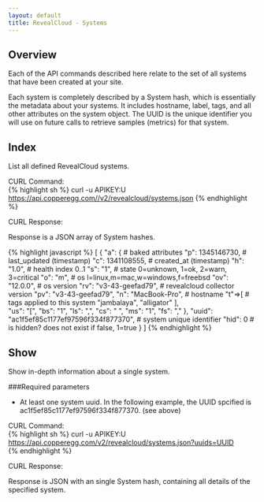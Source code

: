 ```yaml
---
layout: default
title: RevealCloud - Systems
---
```



Overview
--------

Each of the API commands described here relate to the set of all systems that have been created at your site.

Each system is completely described by a System hash, which is essentially the metadata about your systems. It includes hostname, label, tags, and all other attributes on the system object. The UUID is the unique identifier you will use on future calls to retrieve samples (metrics) for that system.

Index
-----
List all defined RevealCloud systems.  
  
CURL Command:  
{% highlight sh %}
curl -u APIKEY:U https://api.copperegg.com//v2/revealcloud/systems.json 
{% endhighlight %}
  
CURL Response:   
  
Response is a JSON array of System hashes.  
  
{% highlight javascript %}
[
  {
    "a": {                        # baked attributes
        "p": 1345146730,          # last_updated (timestamp)
        "c": 1341108555,          # created_at (timestamp)
        "h": "1.0",               # health index 0..1
        "s": "1",                 # state 0=unknown, 1=ok, 2=warn, 3=critical
        "o": "m",                 # os  l=linux,m=mac,w=windows,f=freebsd
        "ov": "12.0.0",           # os version
        "rv": "v3-43-geefad79",   # revealcloud collector version
        "pv": "v3-43-geefad79",
        "n": "MacBook-Pro",       # hostname
        "t"=>[                    # tags applied to this system
          "jambalaya", 
          "alligator"
        ],        
        "us": "[",
        "bs": "1",
        "ls": ",",
        "cs": " ",
        "ms": "1",
        "fs": ","
    },
    "uuid": "ac1f5ef85c1177ef97596f334f877370",   # system unique identifier
    "hid": 0                      # is hidden? does not exist if false, 1=true
  }
]
{% endhighlight %}


  
Show  
----
Show in-depth information about a single system.  
  
###Required parameters  
  
* At least one system uuid. In the following example, the UUID spcified is ac1f5ef85c1177ef97596f334f877370. (see above)

CURL Command:  
{% highlight sh %}
curl -u APIKEY:U https://api.copperegg.com/v2/revealcloud/systems.json?uuids=UUID  
{% endhighlight %}

CURL Response:

Response is JSON with an single System hash, containing all details of the specified system.   











